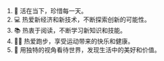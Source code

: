 1. 🌟 活在当下，珍惜每一天。
2. 💻 热爱新经济和新技术，不断探索创新的可能性。
3. 📚 热衷于阅读，不断学习新知识和技能。
4. 🏃‍♂️ 热爱跑步，享受运动带来的快乐和健康。
5. 🌈 用独特的视角看待世界，发现生活中的美好和价值。
